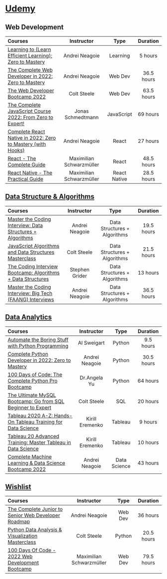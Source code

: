 # [Udemy](https://www.udemy.com/home/my-courses/learning/)

## Web Development
Courses | Instructor | Type | Duration |
:-- | :--: | :--: | :--: |
[Learning to (Learn Efficient Learning): Zero to Mastery](https://www.udemy.com/course/learning-to-learn-efficient-learning-zero-to-mastery/) | Andrei Neagoie | Learning | 5 hours | 
[The Complete Web Developer in 2022: Zero to Mastery](https://www.udemy.com/course/the-complete-web-developer-zero-to-mastery/) | Andrei Neagoie | Web Dev | 36.5 hours | 
[The Web Developer Bootcamp 2022](https://www.udemy.com/course/the-web-developer-bootcamp/) | Colt Steele | Web Dev | 63.5 hours | 
[The Complete JavaScript Course 2022: From Zero to Expert!](https://www.udemy.com/course/the-complete-javascript-course/) | Jonas Schmedtmann | JavaScript | 69 hours |
[Complete React Native in 2022: Zero to Mastery (with Hooks)](https://www.udemy.com/course/complete-react-native-mobile-development-zero-to-mastery-with-hooks/) | Andrei Neagoie | React | 27 hours | 
[React - The Complete Guide](https://www.udemy.com/course/react-the-complete-guide-incl-redux/) | Maximilian Schwarzmüller | React |  48.5 hours | 
[React Native - The Practical Guide](https://www.udemy.com/course/react-native-the-practical-guide/) | Maximilian Schwarzmüller | React Native |  28.5 hours | 

## [Data Structure & Algorithms](https://github.com/vicxny/Data-Structures-and-Algorithms/tree/main/Udemy)
Courses | Instructor | Type | Duration |
:-- | :--: | :--: | :--: |
[Master the Coding Interview: Data Structures + Algorithms](https://www.udemy.com/course/master-the-coding-interview-data-structures-algorithms/learn/lecture/12202018?start=15#overview) | Andrei Neagoie | Data Structures + Algorithms | 19.5 hours | 
[JavaScript Algorithms and Data Structures Masterclass](https://www.udemy.com/course/js-algorithms-and-data-structures-masterclass/) | Colt Steele | Data Structures + Algorithms | 21.5 hours | 
[The Coding Interview Bootcamp: Algorithms + Data Structures](https://www.udemy.com/course/coding-interview-bootcamp-algorithms-and-data-structure/) | Stephen Grider | Data Structures + Algorithms | 13 hours | 
[Master the Coding Interview: Big Tech (FAANG) Interviews](https://www.udemy.com/course/master-the-coding-interview-big-tech-faang-interviews/) | Andrei Neagoie | Data Structures + Algorithms | 36.5 hours | 

## [Data Analytics](https://github.com/vicxny/Data-Analyst/tree/main/)
Courses | Instructor | Type | Duration |
:-- | :--: | :--: | :--: |
[Automate the Boring Stuff with Python Programming](https://www.udemy.com/course/automate/) | Al Sweigart | Python | 9.5 hours | 
[Complete Python Developer in 2022: Zero to Mastery](https://www.udemy.com/course/complete-python-developer-zero-to-mastery/) | Andrei Neagoie | Python | 30.5 hours |
[100 Days of Code: The Complete Python Pro Bootcamp](https://www.udemy.com/course/100-days-of-code/) | Dr.Angela Yu | Python |  64 hours | 
[The Ultimate MySQL Bootcamp: Go from SQL Beginner to Expert](https://www.udemy.com/course/the-ultimate-mysql-bootcamp-go-from-sql-beginner-to-expert/learn/lecture/6965504?start=15#overview) | Colt Steele | SQL | 20 hours | 
[Tableau 2020 A-Z: Hands-On Tableau Training for Data Science](https://www.udemy.com/course/tableau10/) | Kirill Eremenko | Tableau | 9 hours | 
[Tableau 20 Advanced Training: Master Tableau in Data Science](https://www.udemy.com/course/tableau10-advanced/) | Kirill Eremenko | Tableau | 10 hours | 
[Complete Machine Learning & Data Science Bootcamp 2022](https://www.udemy.com/course/complete-machine-learning-and-data-science-zero-to-mastery/) | Andrei Neagoie | Data Science | 43 hours | 



## [Wishlist](https://www.udemy.com/home/my-courses/wishlist/)
Courses | Instructor | Type | Duration |
:-- | :--: | :--: | :--: |
[The Complete Junior to Senior Web Developer Roadmap](https://www.udemy.com/course/the-complete-junior-to-senior-web-developer-roadmap/)| Andrei Neagoie | Web Dev | 36 hours | 
[Python Data Analysis & Visualization Masterclass](https://www.udemy.com/course/python-data-analysis-visualization/) | Colt Steele | Python |  20.5 hours | 
[100 Days Of Code - 2022 Web Development Bootcamp](https://www.udemy.com/course/100-days-of-code-web-development-bootcamp/) | Maximilian Schwarzmüller | Web Dev |  79.5 hours | 



